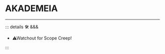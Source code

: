 # AKADEMEIA

---

<!-- =================================================== -->
<!-- =================================================== -->
<!-- =================================================== -->
<!-- =================================================== -->
<!-- =================================================== -->
::: details 🛠 <dev>&&&</dev>

- ⚠<warn>Watchout for Scope Creep!</warn>

:::
